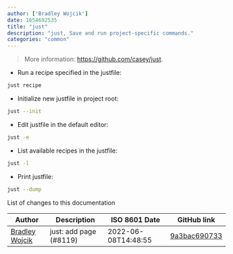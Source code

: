 ```yaml
---
author: ['Bradley Wojcik']
date: 1654692535
title: "just"
description: "just, Save and run project-specific commands."
categories: "common"
---
```

> More information: <https://github.com/casey/just>.

- Run a recipe specified in the justfile:

```bash
just recipe
```

- Initialize new justfile in project root:

```bash
just --init
```

- Edit justfile in the default editor:

```bash
just -e
```

- List available recipes in the justfile:

```bash
just -l
```

- Print justfile:

```bash
just --dump
```
List of changes to this documentation


Author | Description | ISO 8601 Date | GitHub link
------|-----|-----|-----
[Bradley Wojcik](mailto:bradleycwojcik@gmail.com) | just: add page (#8119) | 2022-06-08T14:48:55 | [9a3bac690733](https://github.com/tldr-pages/tldr/commit/9a3bac690733a09b048946adea484e570ad72a98)

